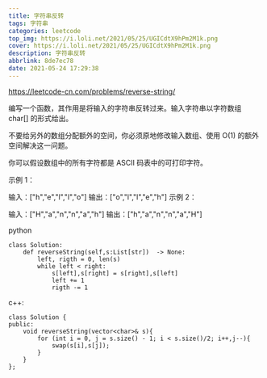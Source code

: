 ```yaml
---
title: 字符串反转
tags: 字符串
categories: leetcode
top_img: https://i.loli.net/2021/05/25/UGICdtX9hPm2M1k.png
cover: https://i.loli.net/2021/05/25/UGICdtX9hPm2M1k.png
description: 字符串反转
abbrlink: 8de7ec78
date: 2021-05-24 17:29:38
---
```


<!--more--->

<https://leetcode-cn.com/problems/reverse-string/>

编写一个函数，其作用是将输入的字符串反转过来。输入字符串以字符数组 char[] 的形式给出。

不要给另外的数组分配额外的空间，你必须原地修改输入数组、使用 O(1) 的额外空间解决这一问题。

你可以假设数组中的所有字符都是 ASCII 码表中的可打印字符。

示例 1：

输入：["h","e","l","l","o"] 输出：["o","l","l","e","h"] 示例 2：

输入：["H","a","n","n","a","h"] 输出：["h","a","n","n","a","H"]

python 
```
class Solution:
    def reverseString(self,s:List[str])  -> None:
        left, rigth = 0, len(s)
        while left < right:
            s[left],s[right] = s[right],s[left]
            left += 1
            rigth -= 1
```

c++:

```
class Solution {
public:
    void reverseString(vector<char>& s){
        for (int i = 0, j = s.size() - 1; i < s.size()/2; i++,j--){
            swap(s[i],s[j]);
        }
    }
};

```